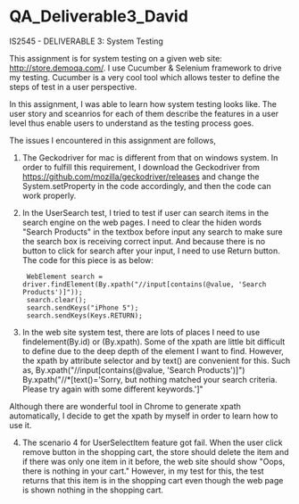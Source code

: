 # QA_Deliverable3_David

IS2545 - DELIVERABLE 3: System Testing

This assignment is for system testing on a given web site: http://store.demoqa.com/. I use Cucumber & Selenium framework to drive my testing. Cucumber is a very cool tool which allows tester to define the steps of test in a user perspective.

In this assignment, I was able to learn how system testing looks like. The user story and sceanrios for each of them describe the features in a user level thus enable users to understand as the testing process goes.

The issues I encountered in this assignment are follows,

1. The Geckodriver for mac is different from that on windows system. In order to fulfill this requirement, I download the Geckodriver from https://github.com/mozilla/geckodriver/releases and change the System.setProperty in the code accordingly, and then the code can work properly.

2. In the UserSearch test, I tried to test if user can search items in the search engine on the web pages. I need to clear the hiden words "Search Products" in the textbox before input any search to make sure the search box is receiving correct input. And because there is no button to click for search after your input, I need to use Return button. The code for this piece is as below: 
        
        WebElement search = driver.findElement(By.xpath("//input[contains(@value, 'Search Products')]"));
        search.clear();
        search.sendKeys("iPhone 5");
        search.sendKeys(Keys.RETURN);      
   
3. In the web site system test, there are lots of places I need to use findelement(By.id) or (By.xpath). Some of the xpath are little bit difficult to define due to the deep depth of the element I want to find. However, the xpath by attribute selector and by text() are convenient for this. Such as, 
  By.xpath("//input[contains(@value, 'Search Products')]")
  By.xpath("//*[text()='Sorry, but nothing matched your search criteria. Please try again with some different keywords.']" 
  
  Although there are wonderful tool in Chrome to generate xpath automatically, I decide to get the xpath by myself in order to learn how to use it.

4. The scenario 4 for UserSelectItem feature got fail. When the user click remove button in the shopping cart, the store should delete the item and if there was only one item in it before, the web site should show "Oops, there is nothing in your cart." However, in my test for this, the test returns that this item is in the shopping cart even though the web page is shown nothing in the shopping cart.
